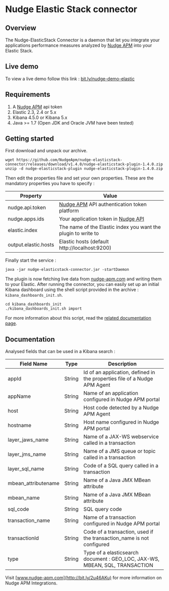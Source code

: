 
# Nudge Elastic Stack connector

## Overview

The Nudge-ElasticStack Connector is a daemon that let you integrate your applications performance measures analyzed by [Nudge APM](https://www.nudge-apm.com/) into your Elastic Stack.

## Live demo
To view a live demo follow this link :
[bit.ly/nudge-demo-elastic](http://bit.ly/2f1NbUz)</a>

## Requirements
1. A [Nudge APM](https://www.nudge-apm.com/) api token
2. Elastic 2.3, 2.4 or 5.x
3. Kibana 4.5.0 or Kibana 5.x
4. Java >= 1.7 (Open JDK and Oracle JVM have been tested)

## Getting started
First download and unpack our archive.

```
wget https://github.com/NudgeApm/nudge-elasticstack-connector/releases/download/v1.4.0/nudge-elasticstack-plugin-1.4.0.zip
unzip -d nudge-elasticstack-plugin nudge-elasticstack-plugin-1.4.0.zip 
```

Then edit the properties file and set your own properties.
These are the mandatory properties you have to specify :


|Property|Value|
|-|-|
|nudge.api.token|[Nudge APM](https://www.nudge-apm.com/) API authentication token platform|
|nudge.apps.ids|Your application token in [Nudge API](https://monitor.nudge-apm.com/api-doc/)|
|elastic.index|The name of the Elastic index you want the plugin to write to|
|output.elastic.hosts|Elastic hosts (default http://localhost:9200)|

Finally start the service :

```
java -jar nudge-elasticstack-connector.jar -startDaemon
```

The plugin is now fetching live data from [nudge-apm.com](https://www.nudge-apm.com/) and writing them to your Elastic.
After running the connector, you can easily set up an initial Kibana dashboard using the shell script provided in the archive : `kibana_dashboards_init.sh`.

```
cd kibana_dashboards_init
./kibana_dashboards_init.sh import
```

For more information about this script, read the [related documentation page](https://github.com/NudgeApm/nudge-elasticstack-connector/blob/master/script/kibana_dashboards_init/README.md).

## Documentation

Analysed fields that can be used in a Kibana search :

| Field Name          | Type          | Description                                                                 |
| ------------------- |:-------------:| --------------------------------------------------------------------------- |
| appId               | String        | Id of an application, defined in the properties file of a Nudge APM Agent   |
| appName             | String        | Name of an application configured in Nudge APM portal                       |
| host                | String        | Host code detected by a Nudge APM Agent                                     |
| hostname            | String        | Host name configured in Nudge APM portal                                    |
| layer_jaws_name     | String        | Name of a JAX-WS webservice called in a transaction                         |
| layer_jms_name      | String        | Name of a JMS queue or topic called in a transaction                        |
| layer_sql_name      | String        | Code of a SQL query called in a transaction                                 |
| mbean_attributename | String        | Name of a Java JMX MBean attribute                                          |
| mbean_name          | String        | Name of a Java JMX MBean attribute                                          |
| sql_code            | String        | SQL query code                                                              |
| transaction_name    | String        | Name of a transaction configured in Nudge APM portal                        |
| transactionId       | String        | Code of a transaction, used if the transaction_name is not configured       |
| type                | String        | Type of a elasticsearch document : GEO_LOC, JAX-WS, MBEAN, SQL, TRANSACTION |


Visit [www.nudge-apm.com](http://bit.ly/2u46AKu) for more information on Nudge APM Integrations.
